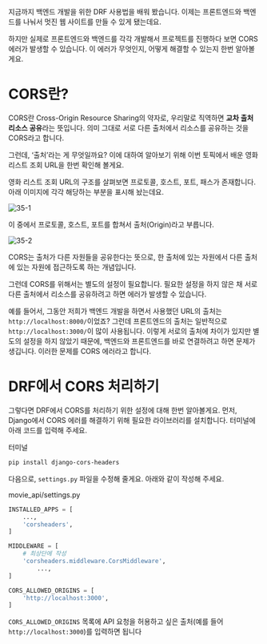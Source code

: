 ﻿지금까지 백엔드 개발을 위한 DRF 사용법을 배워 봤습니다. 이제는 프론트엔드와 백엔드를 나눠서 멋진 웹 사이트를 만들 수 있게 됐는데요.

하지만 실제로 프론트엔드와 백엔드를 각각 개발해서 프로젝트를 진행하다 보면 CORS 에러가 발생할 수 있습니다. 이 에러가 무엇인지, 어떻게 해결할 수 있는지 한번 알아볼게요.

# CORS란?

CORS란 Cross-Origin Resource Sharing의 약자로, 우리말로 직역하면 **교차 출처 리소스 공유**라는 뜻입니다. 의미 그대로 서로 다른 출처에서 리소스를 공유하는 것을 CORS라고 합니다.

그런데, ‘출처’라는 게 무엇일까요? 이에 대하여 알아보기 위해 이번 토픽에서 배운 영화 리스트 조회 URL을 한번 확인해 볼게요.

영화 리스트 조회 URL의 구조를 살펴보면 프로토콜, 호스트, 포트, 패스가 존재합니다. 아래 이미지에 각각 해당하는 부분을 표시해 놨는데요.

![35-1](https://bakey-api.codeit.kr/api/files/resource?root=static&seqId=5858&directory=35-1.png&name=35-1.png)

이 중에서 프로토콜, 호스트, 포트를 합쳐서 출처(Origin)라고 부릅니다.

![35-2](https://bakey-api.codeit.kr/api/files/resource?root=static&seqId=5858&directory=35-2.png&name=35-2.png)

CORS는 출처가 다른 자원들을 공유한다는 뜻으로, 한 출처에 있는 자원에서 다른 출처에 있는 자원에 접근하도록 하는 개념입니다.

그런데 CORS를 위해서는 별도의 설정이 필요합니다. 필요한 설정을 하지 않은 채 서로 다른 출처에서 리소스를 공유하려고 하면 에러가 발생할 수 있습니다.

예를 들어서, 그동안 저희가 백엔드 개발을 하면서 사용했던 URL의 출처는 `http://localhost:8000/`이었죠? 그런데 프론트엔드의 출처는 일반적으로 `http://localhost:3000/`이 많이 사용됩니다. 이렇게 서로의 출처에 차이가 있지만 별도의 설정을 하지 않았기 때문에, 백엔드와 프론트엔드를 바로 연결하려고 하면 문제가 생깁니다. 이러한 문제를 CORS 에러라고 합니다.

# DRF에서 CORS 처리하기

그렇다면 DRF에서 CORS를 처리하기 위한 설정에 대해 한번 알아볼게요. 먼저, Django에서 CORS 에러를 해결하기 위해 필요한 라이브러리를 설치합니다. 터미널에 아래 코드를 입력해 주세요.

터미널

```bash
pip install django-cors-headers

```

  

다음으로, `settings.py` 파일을 수정해 줄게요. 아래와 같이 작성해 주세요.

movie_api/settings.py

```python
INSTALLED_APPS = [
    ...,
    'corsheaders',
]

MIDDLEWARE = [
    # 최상단에 작성
    'corsheaders.middleware.CorsMiddleware',
        ...,
]

CORS_ALLOWED_ORIGINS = [ 
    'http://localhost:3000', 
]

```

`CORS_ALLOWED_ORIGINS` 목록에 API 요청을 허용하고 싶은 출처(예를 들어 `http://localhost:3000`)를 입력하면 됩니다
